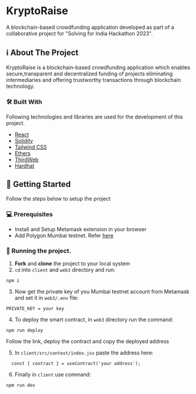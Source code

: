 
# KryptoRaise

 A blockchain-based crowdfunding application developed as part of a collaborative project for "Solving for India
Hackathon 2023".

 ## ℹ️ About The Project

 KryptoRaise is a blockchain-based crowdfunding application which enables secure,transparent and decentralized funding of projects eliminating intermediaries and offering trustworthy transactions through blockchain technology.


### 🛠️ Built With

Following technologies and libraries are used for the development of this project.

- [React](https://reactjs.org/)
- [Solidity](https://soliditylang.org/)
- [Tailwind CSS](https://tailwindcss.com/)
- [Ethers](https://ethers.org/)
- [ThirdWeb](https://thirdweb.com/)
- [Hardhat](https://hardhat.org/)

## 📌 Getting Started

Follow the steps below to setup the project

### 💻 Prerequisites

- Install and Setup Metamask extension in your browser
- Add Polygon Mumbai testnet. Refer [here](https://medium.com/stakingbits/how-to-connect-polygon-mumbai-testnet-to-metamask-fc3487a3871f) 

### 🤖 Running the project.


1. **Fork** and **clone** the project to your local system
2.  `cd` into `client` and `web3` directory and run:

```
npm i
```

3. Now get the private key of you Mumbai testnet account from Metamask and set it in `web3/.env` file:
```
PRIVATE_KEY = your key
```
4. To deploy the smart contract, in `web3` directory run the command:
```
npm run deploy
```
Follow the link, deploy the contract and copy the deployed address

5. In `client/src/context/index.jsx` paste the address here:

```
  const { contract } = useContract('your address');
```
6. Finally in `client` use command:
```
npm run dev
```






 

 

